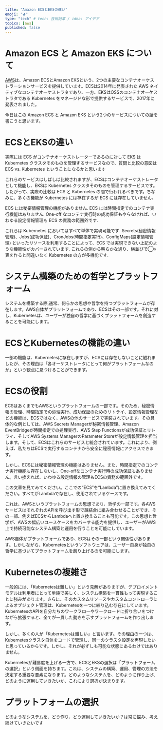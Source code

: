 ```yaml
---
title: "Amazon ECSとEKSの違い"
emoji: "⛳"
type: "tech" # tech: 技術記事 / idea: アイデア
topics: [aws]
published: false
---
```


# Amazon ECS と Amazon EKS について

[AWS](https://aws.amazon.com/jp/)は、Amazon ECSとAmazon EKSという、2つの主要なコンテナオーケストラーションサービスを提供しています。ECSは2014年に発表された AWS ネイティブなコンテナオーケストラタであり、一方、EKSはOSSのコンテナオーケストラタである Kubernetes をマネージドな形で提供するサービスで、2017年に発表されました。

今日はこの Amazon ECS と Amazon EKS という2つのサービスについての話を書こうと思います。

# ECSとEKSの違い

実際には ECS がコンテナオーケストレーターであるのに対して EKS は Kubernetes クラスタそのものを管理するサービスなので、質問と比較の意図は ECS vs. Kubernetes ということになるかと思います

これらのサービスはしばしば比較されますが、ECSはコンテナオーケストレータとして機能し、EKSは Kubernetes クラスタそのものを管理するサービスです。
したがって、実際の比較は ECS と Kubernetes の間で行われるべきです。ちなみに、多くの機能が Kubernetes には存在するが ECS には存在していません。 

ECS には秘密情報管理の機能がありません. ECS には時間指定でのコンテナ実行機能はありません. One-off なコンテナ実行時の成功保証もやらなければ、いわゆる設定情報管理も ECS の責務の範囲外です.

これらは Kubernetes においてはすべて単体で実現可能です. Secrets(秘密情報管理)、Jobs(成功保証)、CronJobs(時間指定実行)、ConfigMaps(設定情報管理) といったリソースを利用することによって、ECS では実現できない上記のような機能性がカバーされています. これらの例から明らかな通り、横並びで◯×表を作ると間違いなく Kubernetes の方が多機能です.

# システム構築のための哲学とプラットフォーム

システムを構築する際,通常、何らかの思想や哲学を持つプラットフォームが存在します。AWS自体がプラットフォームであり、ECSはその一部です。それに対し、Kubernetesは、ユーザーが独自の哲学に基づくプラットフォームを創造することを可能にします。

# ECSとKubernetesの機能の違い

一部の機能は、Kubernetesに存在しますが、ECSには存在しないことに触れましたが、その理由は「各オーケストレータにとって何がプラットフォームなのか」という観点に見つけることができます。

# ECSの役割

ECSはあくまでもAWSというプラットフォームの一部です。そのため、秘密情報の管理、時間指定での処理実行、成功保証のためのリトライ、設定情報管理などの機能は、ECSではなく、AWSの他のサービスで実装されています。その具体的な例としては、AWS Secrets Managerが秘密情報管理、Amazon EventBridgeが時間指定での処理実行、AWS Step Functionsが成功保証とリトライ、そしてAWS Systems ManagerのParameter Storeが設定情報管理を担当します。そして、ECSはこれらのサービスと統合されています。これにより、例えば、私たちはECSで実行するコンテナから安全に秘密情報にアクセスできます。

しかし、ECSには秘密情報管理の機能はありません。また、時間指定でのコンテナ実行機能も存在しないし、One-offなコンテナ実行時の成功保証もありません。言い換えれば、いわゆる設定情報の管理もECSの責務の範囲外です。

この文章を見てみてください。ここでの“ECS”を“Lambda”に置き換えてみてください。すべてがLambdaで存在し、使用されているケースです。

これは、AWSというプラットフォームの思想であり、哲学の一部です。各AWSサービスはそれぞれのAPIを呼び出す形で疎結合に組み合わせることができ、その一部、例えばECSからLambdaへと置き換えることも可能です。この思想と哲学が、AWSの幅広いユースケースをカバーする能力を提供し、ユーザーがAWS上で持続可能なシステム構築と運用を行うことを可能にしています。

AWS自体がプラットフォームであり、ECSはその一部という関係性があります。しかしながら、Kubernetesというソフトウェアは、ユーザー自身が独自の哲学に基づいてプラットフォームを創り上げるのを可能にします。

# Kubernetesの複雑さ

一般的には、「Kubernetesは難しい」という見解がありますが、デプロイメントモデルは利用者にとって単純で美しく、システム構築を一貫性もって実現することに強みがあります。さらに、そのカスタムリソースやカスタムコントローラによるオブジェクト管理は、Kubernetesを一つに絞り込む存在にしています。KubernetesのAPIを自分たちのワークフローやワークロードに折り合いをつけながら拡張すると、全てが一貫した動きを示すプラットフォームを作り出します。

しかし、多くの人が「Kubernetesは難しい」と言います。その理由の一つは、Kubernetesクラスタ自体をコードで管理し、同一のクラスタ設定を再現したいと思っているからです。しかし、それが必ずしも可能な状態にあるわけではありません。

Kubernetesが難易度を上げる一方で、ECSとEKSの選択は「プラットフォームの選択」という側面を持ちます。これは、システムの構築、運用、管理の方法を決定する重要な要素になります。どのようなシステムを、どのように作り上げ、どのように運用していきたいか、これにより選択が決まります。

# プラットフォームの選択
どのようなシステムを、どう作り、どう運用していきたいか？は常に悩み、考え続けていきたいです

